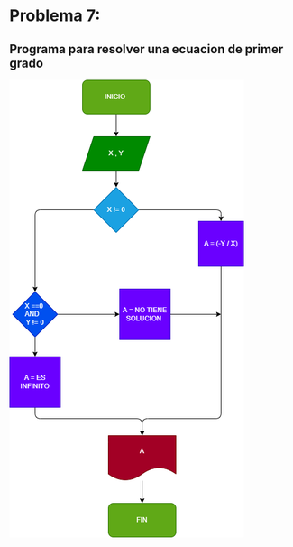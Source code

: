 # Problema 7:

## Programa para resolver una ecuacion de primer grado

![Diagrama de flujo](diagrama.png)